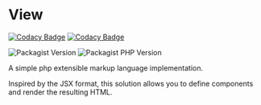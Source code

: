 # View

[![Codacy Badge](https://app.codacy.com/project/badge/Grade/0b5e12ad70a14db193d0732c2eb06d6a)](https://app.codacy.com/gh/genius257/view/dashboard?utm_source=gh&utm_medium=referral&utm_content=&utm_campaign=Badge_grade)
[![Codacy Badge](https://app.codacy.com/project/badge/Coverage/0b5e12ad70a14db193d0732c2eb06d6a)](https://app.codacy.com/gh/genius257/view/dashboard?utm_source=gh&utm_medium=referral&utm_content=&utm_campaign=Badge_coverage)

![Packagist Version](https://img.shields.io/packagist/v/genius257/view)
![Packagist PHP Version](https://img.shields.io/packagist/dependency-v/genius257/view/php)

A simple php extensible markup language implementation.

Inspired by the JSX format, this solution allows you to define components and render the resulting HTML.
